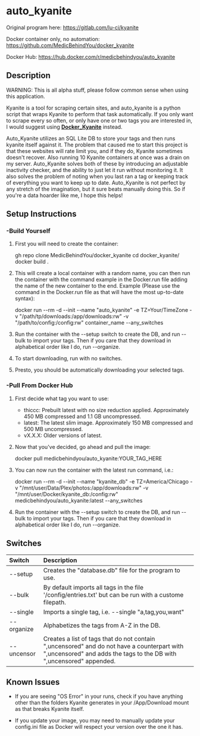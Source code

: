 # auto_kyanite

Original program here: https://gitlab.com/lu-ci/kyanite

Docker container only, no automation: https://github.com/MedicBehindYou/docker_kyanite

Docker Hub: https://hub.docker.com/r/medicbehindyou/auto_kyanite

## Description

WARNING: This is all alpha stuff, please follow common sense when using this application.

Kyanite is a tool for scraping certain sites, and auto_kyanite is a python script that wraps Kyanite to perform that task automatically. If you only want to scrape every so often, or only have one or two tags you are interested in, I would suggest using [**Docker_Kyanite**](https://github.com/MedicBehindYou/docker_kyanite) instead. 

Auto_Kyanite utilizes an SQL Lite DB to store your tags and then runs kyanite itself against it. The problem that caused me to start this project is that these websites will rate limit you, and if they do, Kyanite sometimes doesn't recover. Also running 10 Kyanite containers at once was a drain on my server. Auto_Kyanite solves both of these by introducing an adjustable inactivity checker, and the ability to just let it run without monitoring it. It also solves the problem of noting when you last ran a tag or keeping track of everything you want to keep up to date. Auto_Kyanite is not perfect by any stretch of the imagination, but it sure beats manually doing this. So if you're a data hoarder like me, I hope this helps!

## Setup Instructions 

### -Build Yourself

1. First you will need to create the container:

    gh repo clone MedicBehindYou/docker_kyanite
    cd docker_kyanite/
    docker build .

2. This will create a local container with a random name, you can then run the container with the command example in the Docker.run file adding the name of the new container to the end. Example (Please use the command in the Docker.run file as that will have the most up-to-date syntax):

    docker run --rm -d --init --name "auto_kyanite" -e TZ=Your/TimeZone -v "/path/tp/downloads:/app/downloads:rw" -v "/path/to/config:/config:rw" container_name --any_switches

3. Run the container with the --setup switch to create the DB, and run --bulk to import your tags. Then if you care that they download in alphabetical order like I do, run --organize.

4. To start downloading, run with no switches.

5. Presto, you should be automatically downloading your selected tags.

### -Pull From Docker Hub

1. First decide what tag you want to use:
    - thiccc: Prebuilt latest with no size reduction applied. Approximately 450 MB compressed and 1.1 GB uncompressed.
    - latest: The latest slim image. Approximately 150 MB compressed and 500 MB uncompressed.
    - vX.X.X: Older versions of latest.

2. Now that you've decided, go ahead and pull the image:

    docker pull medicbehindyou/auto_kyanite:YOUR_TAG_HERE

3. You can now run the container with the latest run command, i.e.:

    docker run --rm -d --init --name "kyanite_db" -e TZ=America/Chicago -v "/mnt/user/Data/Plex/photos:/app/downloads:rw" -v "/mnt/user/Docker/kyanite_db:/config:rw" medicbehindyou/auto_kyanite:latest --any_switches

4. Run the container with the --setup switch to create the DB, and run --bulk to import your tags. Then if you care that they download in alphabetical order like I do, run --organize.

## Switches

| Switch | Description |
| :----- | :---------- |
| --setup | Creates the "database.db" file for the program to use. |
| --bulk | By default imports all tags in the file '/config/entries.txt' but can be run with a custome filepath. |
| --single | Imports a single tag, i.e. --single "a,tag,you,want" |
| --organize | Alphabetizes the tags from A-Z in the DB. |
| --uncensor | Creates a list of tags that do not contain ",uncensored" and do not have a counterpart with ",uncensored" and adds the tags to the DB with ",uncensored" appended. |

## Known Issues

- If you are seeing "OS Error" in your runs, check if you have anything other than the folders Kyanite generates in your /App/Download mount as that breaks Kyanite itself.

- If you update your image, you may need to manually update your config.ini file as Docker will respect your version over the one it has.